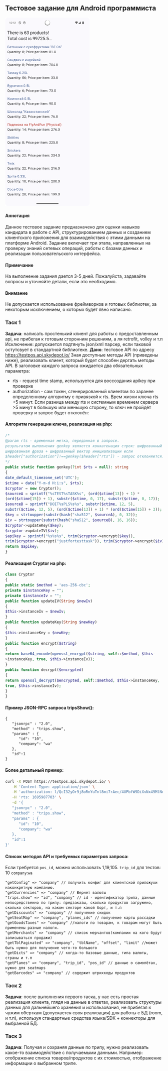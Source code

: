## Тестовое задание для Android программиста
<img src="Screenshot.png" height="600">

#### Аннотация
Данное тестовое задание предназначено для оценки навыков кандидата в
работе с API, структурированием данных и созданием клиентского приложения
для взаимодействия с этими данными на платформе Android. Задание
включает три этапа, направленных на проверку знаний сетевых операций,
работы с базами данных и реализации пользовательского интерфейса.
#### Примечание
На выполнение задания дается 3-5 дней. Пожалуйста, задавайте вопросы и
уточняйте детали, если это необходимо.
#### Внимание
Не допускается использование фреймворков и готовых библиотек, за
некоторым исключением, о которых будет явно написано.

### Таск 1
**Задача**: написать простенький клиент для работы с предоставленным api, не
прибегая к готовым сторонним решениям, а ля retrofit, volley и т.п
Исключение: допускается подтянуть json/xml парсер, если таковой остутсвует в
стандартной библиотеке.
**Дано**: тестовое API по адресу https://testpos.api.skydepot.io/
Зная доступные методы API (приведены ниже), реализовать клиент, который
будет способен дергать методы API.
В заголовке каждого запроса ожидается два обязательных параметра:
- rts - request time stamp, используется для воссоздания apikey при проверке
- authorization - сам токен, сгенерированный клиентом по заранее
определенному алгоритму с привязкой к rts. Врем жизни ключа rts +5 минут.
Если разница между rts и системным временем сервера >5 минут в большую
или меньшую сторону, то ключ не пройдёт проверку и запрос будет отклонён:

#### Алгоритм генерации ключа, реализация на php:
```php
/*
@param rts - временная метка, переданная в запросе.
результатом выполнения genkey является конкатенация строк: шифрованный ключ +
шифрованная фраза + шифрованный вектор инициализации если
$header["authorization"]!==genkey($header["rts"]) - запрос отклоняется.
*/
public static function genkey(?int $rts = null): string
{
date_default_timezone_set('UTC');
$ctime = date("Y-m-d H:i:s", $rts);
$cryptor = new Cryptor();
$sourceA = sprintf("%sTEST%sTASK%s", (ord($ctime[13]) + 1) *
(ord($ctime[15]) + 1), substr($ctime, 0, 17), substr($ctime, 0, 17));
$sourceB = sprintf("DOIT%sPLS%s%s", substr($ctime, 12, 5),
substr($ctime, 12, 5), (ord($ctime[13]) + 1) * (ord($ctime[15]) + 3));
$key = strtoupper(substr(hash("sha512", $sourceA), 0, 32));
$iv = strtoupper(substr(hash("sha512", $sourceB), 16, 16));
$cryptor->updateKey($key);
$cryptor->updateIV($iv);
$apikey = sprintf("%s%s%s", trim($cryptor->encrypt($key)),
trim($cryptor->encrypt("justfortesttask")), trim($cryptor->encrypt($iv)));
return $apikey;
}
```

#### Реализация Cryptor на php:
```php
class Cryptor
{
public static $method = 'aes-256-cbc';
private $instanceKey = "";
private $instanceIv = "";
public function updateIV(String $newIv)
{
$this->instanceIv = $newIv;
}
public function updateKey(String $newKey)
{
$this->instanceKey = $newKey;
}
public function encrypt($string)
{
return base64_encode(openssl_encrypt($string, self::$method, $this-
>instanceKey, true, $this->instanceIv));
}
public function decrypt($encrypted)
{
return openssl_decrypt($encrypted, self::$method, $this->instanceKey,
true, $this->instanceIv);
}
}
```

#### Пример JSON-RPC запроса tripsShow():
```
{
   "jsonrpc" : "2.0",
   "method" : "trips.show",
   "params" : {
      "id": "10",
      "company": "wa"
   },
   "id":1
}
```

#### Более детальный пример:
```bash
curl -X POST https://testpos.api.skydepot.io/ \
   -H 'Content-Type: application/json' \
   -H 'authorization: l/QcI32yOr9j8oRnYuTnl8mi7rAec/4UPbfW9DiXvNx49MlNeI9GgF+G6xkGeesRbR+WHDdvAnb9900EeyrNhQ==T0VHlwI3yliYU0/lJVFsUioNPb7NNbeTOQB20zmkY7c=' \
   -H 'rts: 1695987703' \
   -d '{
   "jsonrpc" : "2.0",
   "method" : "trips.show",
   "params" : {
      "id": "10",
      "company": "wa"
   },
   "id":1
}'
```

#### Список методов API и требуемых параметров запроса:
Если требуется `pos_id`, можно использовать 1,19,105.
`trip_id` для тестов: 10
`company`:`wa`
```
"getConfig" => "company" // получить конфиг для клиентской приложухи наконкретную компанию.
"getCurrencies" => "company" // Вернет валюты
"trips.show" => "id", "company" // id - идентификатор трипа, данные непосредственно по трипу: предзаказы, сколько продуктов загружено, сколько секторов, на каком секторе какой борт, и т.п
"getDiscounts" => "company" // получение скидок
"getSeatMap" => "company", "planes_ids" // получение карты рассадки
"getGoodsTaxes" => "company" //налоги по товарам, к товарам могут быть применены разные налоги.
"getMerchants" => "company" // список мерчантов(компании на кого будут записываться продажи)
"getTblPaginated" => "company", "tblName", "offset", "limit" //может быть нужно для получение чего-то большого
"getDicts" => "company" // когда-то базовые данные, типа валюты, страны и т.п
"getPlanes" => "company", "trip_id", "pos_id" // данные о самолётах, нужно для seatmaps
"getBarcodes" => "company" // содержит штрихкоды продуктов
```

### Таск 2
**Задача**: после выполнения первого таска, у нас есть простая реализация
клиента, глядя на данные в ответах, реализовать структуры данных для
дальнейшего хранения и использования, не прибегая к чужим оберткам
(допускается своя реализация) для работы с БД (room, и т.п), используя
стандартные средства языка/SDK + коннекторы для выбранной БД.

### Таск 3
**Задача**: Получая и сохраняя данные по трипу, нужно реализовать какое-то
взаимодействие с получаемыми данными. Например: отображение списка
товаров/продуктов с их стоимостью, отображение информации о выбранном
трипе.
